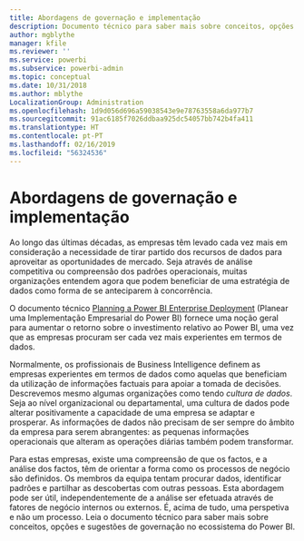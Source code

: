 ```yaml
---
title: Abordagens de governação e implementação
description: Documento técnico para saber mais sobre conceitos, opções e sugestões de governação no ecossistema do Power BI.
author: mgblythe
manager: kfile
ms.reviewer: ''
ms.service: powerbi
ms.subservice: powerbi-admin
ms.topic: conceptual
ms.date: 10/31/2018
ms.author: mblythe
LocalizationGroup: Administration
ms.openlocfilehash: 1d9d056d696a59038543e9e78763558a6da977b7
ms.sourcegitcommit: 91ac6185f7026ddbaa925dc54057bb742b4fa411
ms.translationtype: HT
ms.contentlocale: pt-PT
ms.lasthandoff: 02/16/2019
ms.locfileid: "56324536"
---
```

# <a name="governance-and-deployment-approaches"></a>Abordagens de governação e implementação

Ao longo das últimas décadas, as empresas têm levado cada vez mais em consideração a necessidade de tirar partido dos recursos de dados para aproveitar as oportunidades de mercado. Seja através de análise competitiva ou compreensão dos padrões operacionais, muitas organizações entendem agora que podem beneficiar de uma estratégia de dados como forma de se anteciparem à concorrência.  

O documento técnico [Planning a Power BI Enterprise Deployment](https://go.microsoft.com/fwlink/?linkid=2057861) (Planear uma Implementação Empresarial do Power BI) fornece uma noção geral para aumentar o retorno sobre o investimento relativo ao Power BI, uma vez que as empresas procuram ser cada vez mais experientes em termos de dados.

Normalmente, os profissionais de Business Intelligence definem as empresas experientes em termos de dados como aquelas que beneficiam da utilização de informações factuais para apoiar a tomada de decisões.  Descrevemos mesmo algumas organizações como tendo *cultura de dados*. Seja ao nível organizacional ou departamental, uma cultura de dados pode alterar positivamente a capacidade de uma empresa se adaptar e prosperar.  As informações de dados não precisam de ser sempre do âmbito da empresa para serem abrangentes: as pequenas informações operacionais que alteram as operações diárias também podem transformar.

Para estas empresas, existe uma compreensão de que os factos, e a análise dos factos, têm de orientar a forma como os processos de negócio são definidos. Os membros da equipa tentam procurar dados, identificar padrões e partilhar as descobertas com outras pessoas. Esta abordagem pode ser útil, independentemente de a análise ser efetuada através de fatores de negócio internos ou externos. É, acima de tudo, uma perspetiva e não um processo. Leia o documento técnico para saber mais sobre conceitos, opções e sugestões de governação no ecossistema do Power BI.